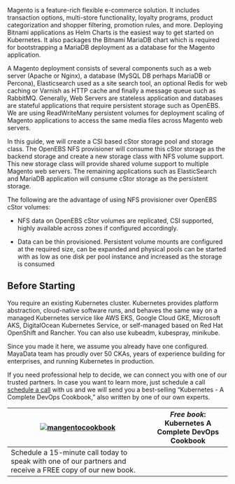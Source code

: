 Magento is a feature-rich flexible e-commerce solution. It includes transaction options, multi-store functionality, loyalty programs, product categorization and shopper filtering, promotion rules, and more. Deploying Bitnami applications as Helm Charts is the easiest way to get started on Kubernetes. It also packages the Bitnami MariaDB chart which is required for bootstrapping a MariaDB deployment as a database for the Magento application. 

A Magento deployment consists of several components such as a web server (Apache or Nginx), a database (MySQL DB perhaps MariaDB or Percona), Elasticsearch used as a site search tool, an optional Redis for web caching or Varnish as HTTP cache and finally a message queue such as RabbitMQ. Generally, Web Servers are stateless application and databases are stateful applications that require persistent storage such as OpenEBS. We are using ReadWriteMany persistent volumes for deployment scaling of Magento applications to access the same media files across Magento web servers.

In this guide, we will create a CSI based cStor storage pool and storage class. The OpenEBS NFS provisioner will consume this cStor storage as the backend storage and create a new storage class with NFS volume support. This new storage class will provide shared volume support to multiple Magento web servers. The remaining applications such as ElasticSearch and MariaDB application will consume cStor storage as the persistent storage.

The following are the advantage of using NFS provisioner over OpenEBS cStor volumes: 

 - NFS data on OpenEBS cStor volumes are replicated, CSI supported, highly available across zones if configured accordingly. 

 - Data can be thin provisioned. Persistent volume mounts are configured at the required size, can be expanded and physical pools can be started with as low as one disk per pool instance and increased as the storage is consumed 

## Before Starting

You require an existing  Kubernetes cluster. Kubernetes provides platform abstraction, cloud-native software runs, and behaves the same way on a managed Kubernetes service like AWS EKS, Google Cloud GKE, Microsoft AKS, DigitalOcean Kubernetes Service, or self-managed based on Red Hat OpenShift and Rancher. You can also use kubeadm, kubespray, minikube. 

Since you made it here, we assume you already have one configured. MayaData team has proudly over 50 CKAs, years of experience building for enterprises, and running Kubernetes in production. 

If you need professional help to decide, we can connect you with one of our trusted partners. In case you want to learn more, just schedule a call [schedule a call](https://calendly.com/mayadata/15min) with us and we will send you a best-selling  “Kubernetes - A Complete DevOps Cookbook,” also written by one of our own experts.

| [![mangentocookbook](assets/data/kafka-workload/images/cookbook.png)](https://www.amazon.com/Kubernetes-applications-orchestrate-containers-cloud-native-ebook/dp/B08537GMYW)  | *Free book*: **Kubernetes A Complete DevOps Cookbook**| 
| ------ | ------ |
| Schedule a 15-minute call today to speak with one of our partners and receive a FREE copy of our new book. ||
